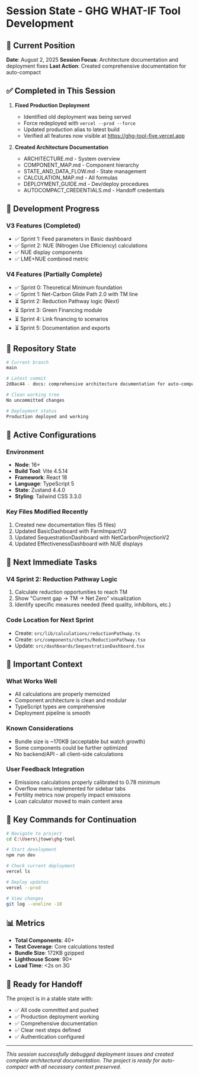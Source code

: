 # Session State - GHG WHAT-IF Tool Development

## 📍 Current Position

**Date**: August 2, 2025
**Session Focus**: Architecture documentation and deployment fixes
**Last Action**: Created comprehensive documentation for auto-compact

## ✅ Completed in This Session

1. **Fixed Production Deployment**
   - Identified old deployment was being served
   - Force redeployed with `vercel --prod --force`
   - Updated production alias to latest build
   - Verified all features now visible at https://ghg-tool-five.vercel.app

2. **Created Architecture Documentation**
   - ARCHITECTURE.md - System overview
   - COMPONENT_MAP.md - Component hierarchy
   - STATE_AND_DATA_FLOW.md - State management
   - CALCULATION_MAP.md - All formulas
   - DEPLOYMENT_GUIDE.md - Dev/deploy procedures
   - AUTOCOMPACT_CREDENTIALS.md - Handoff credentials

## 🚀 Development Progress

### V3 Features (Completed)
- ✅ Sprint 1: Feed parameters in Basic dashboard
- ✅ Sprint 2: NUE (Nitrogen Use Efficiency) calculations
- ✅ NUE display components
- ✅ LME+NUE combined metric

### V4 Features (Partially Complete)
- ✅ Sprint 0: Theoretical Minimum foundation
- ✅ Sprint 1: Net-Carbon Glide Path 2.0 with TM line
- ⏳ Sprint 2: Reduction Pathway logic (Next)
- ⏳ Sprint 3: Green Financing module
- ⏳ Sprint 4: Link financing to scenarios
- ⏳ Sprint 5: Documentation and exports

## 💾 Repository State

```bash
# Current branch
main

# Latest commit
2d8ac44 - docs: comprehensive architecture documentation for auto-compact

# Clean working tree
No uncommitted changes

# Deployment status
Production deployed and working
```

## 🔧 Active Configurations

### Environment
- **Node**: 16+
- **Build Tool**: Vite 4.5.14
- **Framework**: React 18
- **Language**: TypeScript 5
- **State**: Zustand 4.4.0
- **Styling**: Tailwind CSS 3.3.0

### Key Files Modified Recently
1. Created new documentation files (5 files)
2. Updated BasicDashboard with FarmImpactV2
3. Updated SequestrationDashboard with NetCarbonProjectionV2
4. Updated EffectivenessDashboard with NUE displays

## 🎯 Next Immediate Tasks

### V4 Sprint 2: Reduction Pathway Logic
1. Calculate reduction opportunities to reach TM
2. Show "Current gap → TM → Net Zero" visualization
3. Identify specific measures needed (feed quality, inhibitors, etc.)

### Code Location for Next Sprint
- Create: `src/lib/calculations/reductionPathway.ts`
- Create: `src/components/charts/ReductionPathway.tsx`
- Update: `src/dashboards/SequestrationDashboard.tsx`

## 📝 Important Context

### What Works Well
- All calculations are properly memoized
- Component architecture is clean and modular
- TypeScript types are comprehensive
- Deployment pipeline is smooth

### Known Considerations
- Bundle size is ~170KB (acceptable but watch growth)
- Some components could be further optimized
- No backend/API - all client-side calculations

### User Feedback Integration
- Emissions calculations properly calibrated to 0.78 minimum
- Overflow menu implemented for sidebar tabs
- Fertility metrics now properly impact emissions
- Loan calculator moved to main content area

## 🔑 Key Commands for Continuation

```bash
# Navigate to project
cd C:\Users\jtowe\ghg-tool

# Start development
npm run dev

# Check current deployment
vercel ls

# Deploy updates
vercel --prod

# View changes
git log --oneline -10
```

## 📊 Metrics

- **Total Components**: 40+
- **Test Coverage**: Core calculations tested
- **Bundle Size**: 172KB gzipped
- **Lighthouse Score**: 90+
- **Load Time**: <2s on 3G

## 🚦 Ready for Handoff

The project is in a stable state with:
- ✅ All code committed and pushed
- ✅ Production deployment working
- ✅ Comprehensive documentation
- ✅ Clear next steps defined
- ✅ Authentication configured

---

*This session successfully debugged deployment issues and created complete architectural documentation. The project is ready for auto-compact with all necessary context preserved.*